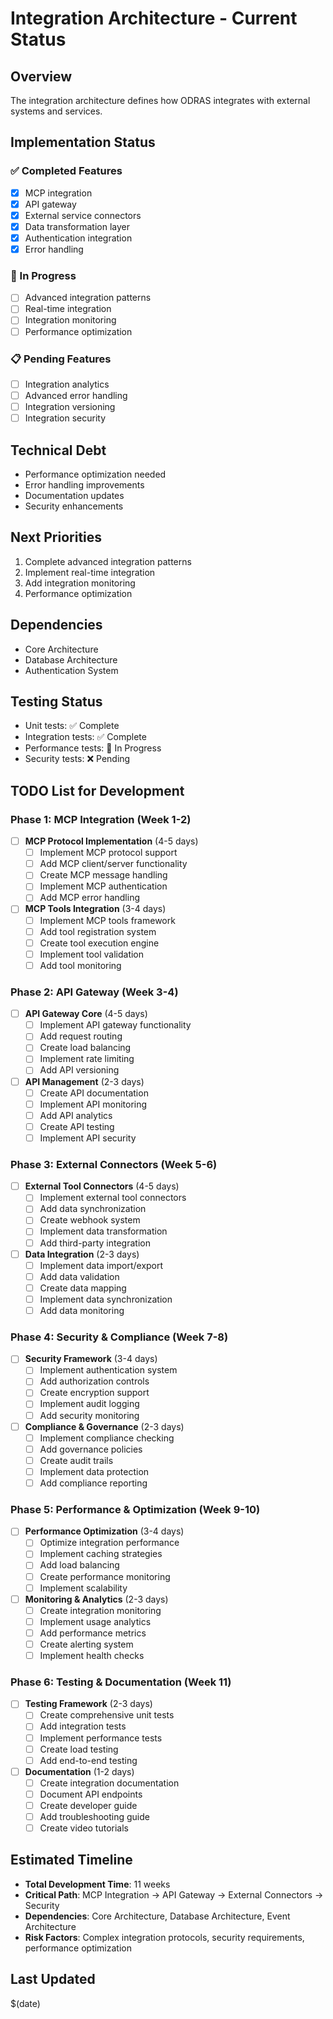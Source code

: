 # Integration Architecture - Current Status

## Overview
The integration architecture defines how ODRAS integrates with external systems and services.

## Implementation Status

### ✅ Completed Features
- [x] MCP integration
- [x] API gateway
- [x] External service connectors
- [x] Data transformation layer
- [x] Authentication integration
- [x] Error handling

### 🚧 In Progress
- [ ] Advanced integration patterns
- [ ] Real-time integration
- [ ] Integration monitoring
- [ ] Performance optimization

### 📋 Pending Features
- [ ] Integration analytics
- [ ] Advanced error handling
- [ ] Integration versioning
- [ ] Integration security

## Technical Debt
- Performance optimization needed
- Error handling improvements
- Documentation updates
- Security enhancements

## Next Priorities
1. Complete advanced integration patterns
2. Implement real-time integration
3. Add integration monitoring
4. Performance optimization

## Dependencies
- Core Architecture
- Database Architecture
- Authentication System

## Testing Status
- Unit tests: ✅ Complete
- Integration tests: ✅ Complete
- Performance tests: 🚧 In Progress
- Security tests: ❌ Pending

## TODO List for Development

### Phase 1: MCP Integration (Week 1-2)
- [ ] **MCP Protocol Implementation** (4-5 days)
  - [ ] Implement MCP protocol support
  - [ ] Add MCP client/server functionality
  - [ ] Create MCP message handling
  - [ ] Implement MCP authentication
  - [ ] Add MCP error handling

- [ ] **MCP Tools Integration** (3-4 days)
  - [ ] Implement MCP tools framework
  - [ ] Add tool registration system
  - [ ] Create tool execution engine
  - [ ] Implement tool validation
  - [ ] Add tool monitoring

### Phase 2: API Gateway (Week 3-4)
- [ ] **API Gateway Core** (4-5 days)
  - [ ] Implement API gateway functionality
  - [ ] Add request routing
  - [ ] Create load balancing
  - [ ] Implement rate limiting
  - [ ] Add API versioning

- [ ] **API Management** (2-3 days)
  - [ ] Create API documentation
  - [ ] Implement API monitoring
  - [ ] Add API analytics
  - [ ] Create API testing
  - [ ] Implement API security

### Phase 3: External Connectors (Week 5-6)
- [ ] **External Tool Connectors** (4-5 days)
  - [ ] Implement external tool connectors
  - [ ] Add data synchronization
  - [ ] Create webhook system
  - [ ] Implement data transformation
  - [ ] Add third-party integration

- [ ] **Data Integration** (2-3 days)
  - [ ] Implement data import/export
  - [ ] Add data validation
  - [ ] Create data mapping
  - [ ] Implement data synchronization
  - [ ] Add data monitoring

### Phase 4: Security & Compliance (Week 7-8)
- [ ] **Security Framework** (3-4 days)
  - [ ] Implement authentication system
  - [ ] Add authorization controls
  - [ ] Create encryption support
  - [ ] Implement audit logging
  - [ ] Add security monitoring

- [ ] **Compliance & Governance** (2-3 days)
  - [ ] Implement compliance checking
  - [ ] Add governance policies
  - [ ] Create audit trails
  - [ ] Implement data protection
  - [ ] Add compliance reporting

### Phase 5: Performance & Optimization (Week 9-10)
- [ ] **Performance Optimization** (3-4 days)
  - [ ] Optimize integration performance
  - [ ] Implement caching strategies
  - [ ] Add load balancing
  - [ ] Create performance monitoring
  - [ ] Implement scalability

- [ ] **Monitoring & Analytics** (2-3 days)
  - [ ] Create integration monitoring
  - [ ] Implement usage analytics
  - [ ] Add performance metrics
  - [ ] Create alerting system
  - [ ] Implement health checks

### Phase 6: Testing & Documentation (Week 11)
- [ ] **Testing Framework** (2-3 days)
  - [ ] Create comprehensive unit tests
  - [ ] Add integration tests
  - [ ] Implement performance tests
  - [ ] Create load testing
  - [ ] Add end-to-end testing

- [ ] **Documentation** (1-2 days)
  - [ ] Create integration documentation
  - [ ] Document API endpoints
  - [ ] Create developer guide
  - [ ] Add troubleshooting guide
  - [ ] Create video tutorials

## Estimated Timeline
- **Total Development Time**: 11 weeks
- **Critical Path**: MCP Integration → API Gateway → External Connectors → Security
- **Dependencies**: Core Architecture, Database Architecture, Event Architecture
- **Risk Factors**: Complex integration protocols, security requirements, performance optimization

## Last Updated
$(date)
